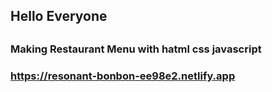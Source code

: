 <h2>Hello Everyone<h2/>
<h3>Making Restaurant Menu with hatml css javascript<h3>
<a href="https://resonant-bonbon-ee98e2.netlify.app">https://resonant-bonbon-ee98e2.netlify.app<a/>
